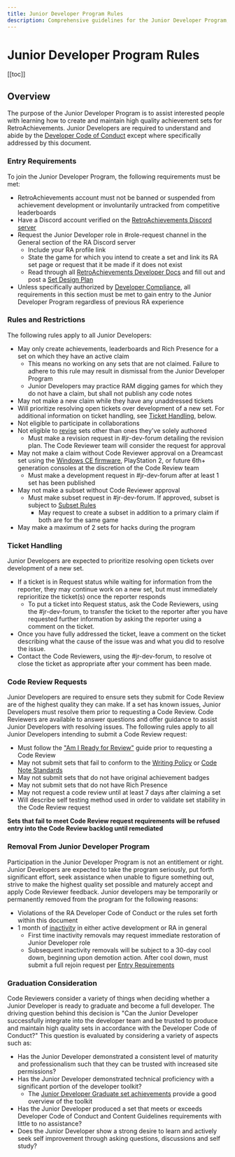 ```yaml
---
title: Junior Developer Program Rules
description: Comprehensive guidelines for the Junior Developer Program, including rules, guidelines, and clarifications.
---
```


# Junior Developer Program Rules

[[toc]]

## Overview

The purpose of the Junior Developer Program is to assist interested people with learning how to create and maintain high quality achievement sets for RetroAchievements. Junior Developers are required to understand and abide by the [Developer Code of Conduct](https://docs.retroachievements.org/guidelines/users/code-of-conduct.html) except where specifically addressed by this document.

### Entry Requirements

To join the Junior Developer Program, the following requirements must be met:

- RetroAchievements account must not be banned or suspended from achievement development or involuntarily untracked from competitive leaderboards
- Have a Discord account verified on the [RetroAchievements Discord server](https://discord.gg/dq2E4hE)
- Request the Junior Developer role in #role-request channel in the General section of the RA Discord server
  - Include your RA profile link
  - State the game for which you intend to create a set and link its RA set page or request that it be made if it does not exist
  - Read through all [RetroAchievements Developer Docs](https://docs.retroachievements.org/developer-docs/) and fill out and post a [Set Design Plan](https://docs.google.com/spreadsheets/d/1VC2phJ9AUcZK5Ll4bVuMpJXED8QdM_nw8OdSAuLc3bI/edit#gid=0)
- Unless specifically authorized by [Developer Compliance](https://retroachievements.org/messages/create?to=DevCompliance), all requirements in this section must be met to gain entry to the Junior Developer Program regardless of previous RA experience

### Rules and Restrictions

The following rules apply to all Junior Developers:

- May only create achievements, leaderboards and Rich Presence for a set on which they have an active claim
  - This means no working on any sets that are not claimed. Failure to adhere to this rule may result in dismissal from the Junior Developer Program
  - Junior Developers may practice RAM digging games for which they do not have a claim, but shall not publish any code notes
- May not make a new claim while they have any unaddressed tickets
- Will prioritize resolving open tickets over development of a new set. For additional information on ticket handling, see [Ticket Handling](#ticket-handling), below.
- Not eligible to participate in collaborations
- Not eligible to [revise](https://docs.retroachievements.org/guidelines/content/achievement-set-revisions.html) sets other than ones they've solely authored
  - Must make a revision request in #jr-dev-forum detailing the revision plan. The Code Reviewer team will consider the request for approval
- May not make a claim without Code Reviewer approval on a Dreamcast set using the [Windows CE firmware](https://retroachievements.org/game/24833), PlayStation 2, or future 6th+ generation consoles at the discretion of the Code Review team
  - Must make a development request in #jr-dev-forum after at least 1 set has been published
- May not make a subset without Code Reviewer approval
  - Must make subset request in #jr-dev-forum. If approved, subset is subject to [Subset Rules](https://docs.retroachievements.org/guidelines/content/subsets.html)
    - May request to create a subset in addition to a primary claim if both are for the same game
- May make a maximum of 2 sets for hacks during the program

### Ticket Handling
Junior Developers are expected to prioritize resolving open tickets over development of a new set.

- If a ticket is in Request status while waiting for information from the reporter, they may continue work on a new set, but must immediately reprioritize the ticket(s) once the reporter responds
  - To put a ticket into Request status, ask the Code Reviewers, using the #jr-dev-forum, to transfer the ticket to the reporter after you have requested further information by asking the reporter using a comment on the ticket.
- Once you have fully addressed the ticket, leave a comment on the ticket describing what the cause of the issue was and what you did to resolve the issue.
- Contact the Code Reviewers, using the #jr-dev-forum, to resolve ot close the ticket as appropriate after your comment has been made.

### Code Review Requests

Junior Developers are required to ensure sets they submit for Code Review are of the highest quality they can make. If a set has known issues, Junior Developers must resolve them prior to requesting a Code Review. Code Reviewers are available to answer questions and offer guidance to assist Junior Developers with resolving issues. The following rules apply to all Junior Developers intending to submit a Code Review request:

- Must follow the ["Am I Ready for Review"](https://docs.google.com/document/d/e/2PACX-1vSYRcYpyN0W8oP9Ho0YMiUutZEs-np4JDL-Be5IfuR5oyG_92wVwgwA5BkTHywK_olmzRBjpZGehKM6/pub) guide prior to requesting a Code Review
- May not submit sets that fail to conform to the [Writing Policy](https://docs.retroachievements.org/guidelines/content/writing-policy.html) or [Code Note Standards](https://docs.retroachievements.org/guidelines/content/code-notes.html)
- May not submit sets that do not have original achievement badges
- May not submit sets that do not have Rich Presence
- May not request a code review until at least 7 days after claiming a set
- Will describe self testing method used in order to validate set stability in the Code Review request

**Sets that fail to meet Code Review request requirements will be refused entry into the Code Review backlog until remediated**

### Removal From Junior Developer Program

Participation in the Junior Developer Program is not an entitlement or right. Junior Developers are expected to take the program seriously, put forth significant effort, seek assistance when unable to figure something out, strive to make the highest quality set possible and maturely accept and apply Code Reviewer feedback. Junior developers may be temporarily or permanently removed from the program for the following reasons:

- Violations of the RA Developer Code of Conduct or the rules set forth within this document
- 1 month of [inactivity](https://docs.retroachievements.org/guidelines/developers/code-of-conduct.html#inactivity) in either active development or RA in general
  - First time inactivity removals may request immediate restoration of Junior Developer role
  - Subsequent inactivity removals will be subject to a 30-day cool down, beginning upon demotion action. After cool down, must submit a full rejoin request per [Entry Requirements](#entry-requirements)

### Graduation Consideration

Code Reviewers consider a variety of things when deciding whether a Junior Developer is ready to graduate and become a full developer. The driving question behind this decision is "Can the Junior Developer successfully integrate into the developer team and be trusted to produce and maintain high quality sets in accordance with the Developer Code of Conduct?" This question is evaluated by considering a variety of aspects such as:

- Has the Junior Developer demonstrated a consistent level of maturity and professionalism such that they can be trusted with increased site permissions?
- Has the Junior Developer demonstrated technical proficiency with a significant portion of the developer toolkit?
  - The [Junior Developer Graduate set achievements](https://retroachievements.org/game/3046) provide a good overview of the toolkit
- Has the Junior Developer produced a set that meets or exceeds Developer Code of Conduct and Content Guidelines requirements with little to no assistance?
- Does the Junior Developer show a strong desire to learn and actively seek self improvement through asking questions, discussions and self study?
